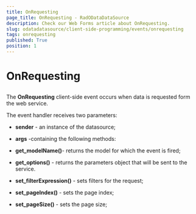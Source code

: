 ```yaml
---
title: OnRequesting
page_title: OnRequesting - RadODataDataSource
description: Check our Web Forms article about OnRequesting.
slug: odatadatasource/client-side-programming/events/onrequesting
tags: onrequesting
published: True
position: 1
---
```


# OnRequesting

## 

The **OnRequesting** client-side event occurs when data is requested form the web service.

The event handler receives two parameters:

* **sender** - an instance of the datasource;

* **args** -containing the following methods:

* **get_modelName()**- returns the model for which the event is fired;

* **get_options()** - returns the parameters object that will be sent to the service.

* **set_filterExpression()** - sets filters for the request;

* **set_pageIndex()** - sets the page index;

* **set_pageSize()** - sets the page size;
